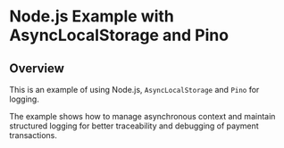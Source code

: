 # Node.js Example with AsyncLocalStorage and Pino

## Overview

This is an example of using Node.js, `AsyncLocalStorage` and `Pino` for logging.

The example shows how to manage asynchronous context and maintain structured logging for better traceability and debugging of payment transactions.
